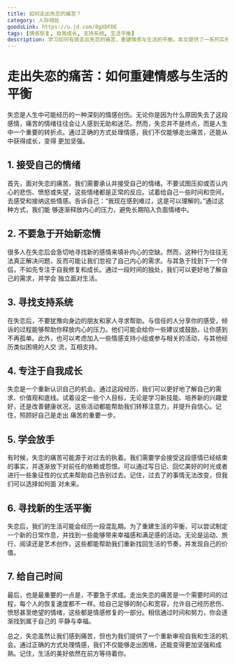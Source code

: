 ```yaml
---
title: 如何走出失恋的痛苦？
category: 人际相处
goodsLink: https://u.jd.com/8gXDFDE
tags: [情感恢复, 自我成长, 支持系统, 生活平衡]
description: 学习如何有效走出失恋的痛苦，重建情感与生活的平衡。本文提供了一系列实用的方法，包括接受自己的情绪、避免急于开始新恋情、寻找支持系统、专注于自我成长、学会放手、寻找新的生活平衡以及给自己时间去治愈。通过这些策略，你能够逐渐恢复自信，找到内心的平静与幸福，迎接更加光明的未来。
---
```

# 走出失恋的痛苦：如何重建情感与生活的平衡

失恋是人生中可能经历的一种深刻的情感创伤。无论你是因为什么原因失去了这段感情，痛苦的情绪往往会让人感到无助和迷茫。然而，失恋并不是终点，而是人生中一个重要的转折点。通过正确的方式处理情感，我们不仅能够走出痛苦，还能从中获得成长，变得
更加坚强。

## 1. 接受自己的情绪

首先，面对失恋的痛苦，我们需要承认并接受自己的情绪。不要试图压抑或否认内心的悲伤、愤怒或失望，这些情绪都是正常的反应。试着给自己一些时间和空间，去感受和接纳这些情感。告诉自己：“我现在感到难过，这是可以理解的。”通过这种方式，我们能
够逐渐释放内心的压力，避免长期陷入负面情绪中。

## 2. 不要急于开始新恋情

很多人在失恋后会急切地寻找新的感情来填补内心的空缺。然而，这种行为往往无法真正解决问题，反而可能让我们忽视了自己内心的需求。与其急于找到下一个伴侣，不如先专注于自我修复和成长。通过一段时间的独处，我们可以更好地了解自己的需求，并学会
独立面对生活。

## 3. 寻找支持系统

在失恋后，不要犹豫向身边的朋友和家人寻求帮助。与信任的人分享你的感受，倾诉的过程能够帮助你释放内心的压力。他们可能会给你一些建议或鼓励，让你感到不再孤单。此外，也可以考虑加入一些情感支持小组或参与相关的活动，与其他经历类似困境的人交
流，互相支持。

## 4. 专注于自我成长

失恋是一个重新认识自己的机会。通过这段经历，我们可以更好地了解自己的需求、价值观和底线。试着设定一些个人目标，无论是学习新技能、培养新的兴趣爱好，还是改善健康状况，这些活动都能帮助我们转移注意力，并提升自信心。记住，照顾好自己是走出
痛苦的重要一步。

## 5. 学会放手

有时候，失恋的痛苦可能源于对过去的执着。我们需要学会接受这段感情已经结束的事实，并逐渐放下对前任的依赖或怨恨。可以通过写日记、回忆美好的时光或者进行一些象征性的仪式来帮助自己告别过去。记住，过去了的事情无法改变，但我们可以选择如何面
对未来。

## 6. 寻找新的生活平衡

失恋后，我们的生活可能会经历一段混乱期。为了重建生活的平衡，可以尝试制定一个新的日常作息，并找到一些能够带来幸福感和满足感的活动。无论是运动、旅行、阅读还是艺术创作，这些都能帮助我们重新找回生活的节奏，并发现自己的价值。

## 7. 给自己时间

最后，也是最重要的一点是，不要急于求成。走出失恋的痛苦是一个需要时间的过程，每个人的恢复速度都不一样。给自己足够的耐心和宽容，允许自己经历悲伤、愤怒甚至绝望的情绪，这些都是情感修复的一部分。相信通过时间和努力，你会逐渐找到属于自己的
平静与幸福。

总之，失恋虽然让我们感到痛苦，但也为我们提供了一个重新审视自我和生活的机会。通过正确的方式处理情感，我们不仅能够走出困境，还能变得更加坚强和成熟。记住，生活的美好依然在前方等待着你。